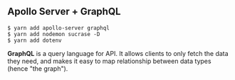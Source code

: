 ## Apollo Server + GraphQL
```
$ yarn add apollo-server graphql
$ yarn add nodemon sucrase -D
$ yarn add dotenv
```

**GraphQL** is a query language for API. It allows clients to only fetch the data they need, and makes it easy to map relationship between data types (hence "the graph").